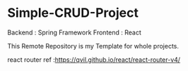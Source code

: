# Simple-CRUD-Project



Backend : Spring Framework
Frontend : React

This Remote Repository is my Template for whole projects.

react router ref :https://qvil.github.io/react/react-router-v4/
